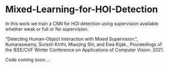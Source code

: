 # Mixed-Learning-for-HOI-Detection
In this work we train a CNN for HOI detection using supervision available whether weak or full or No supervision.

"Detecting Human-Object Interaction with Mixed Supervision.", Kumaraswamy, Suresh Kirthi, Miaojing Shi, and Ewa Kijak., Proceedings of the IEEE/CVF Winter Conference on Applications of Computer Vision. 2021.

Code coming soon....
